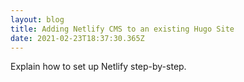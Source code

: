 ```yaml
---
layout: blog
title: Adding Netlify CMS to an existing Hugo Site
date: 2021-02-23T18:37:30.365Z
---
```

Explain how to set up Netlify step-by-step.